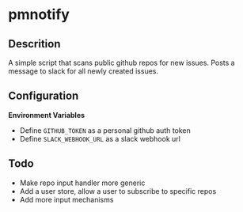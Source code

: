 # pmnotify

## Descrition
A simple script that scans public github repos for new issues.  Posts a message to slack for all newly created issues.

## Configuration

**Environment Variables**
- Define `GITHUB_TOKEN` as a personal github auth token
- Define `SLACK_WEBHOOK_URL` as a slack webhook url

## Todo
* Make repo input handler more generic
* Add a user store, allow a user to subscribe to specific repos
* Add more input mechanisms
